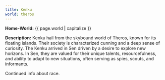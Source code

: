 ```yaml
---
title: Kenku
world: theros
---
```


**Home-World:** {{ page.world | capitalize }}

**Description:** Kenku hail from the skybound world of Theros, known for its floating islands. Their society is characterized cunning and a deep sense of curiosity. The Kenku arrived in Sen driven by a desire to explore new horizons. In Sen, they are valued for their unique talents, resourcefulness, and ability to adapt to new situations, often serving as spies, scouts, and informants.

<!--more-->

<div class="todo">Continued info about race.</div>